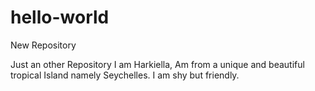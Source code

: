 # hello-world

New Repository

Just an other Repository
I am Harkiella, Am from a unique and beautiful tropical Island namely Seychelles.
I am shy but friendly.
